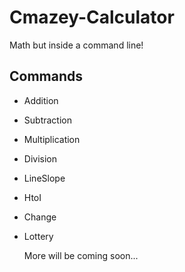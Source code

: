 # Cmazey-Calculator
Math but inside a command line!

## Commands

- Addition
- Subtraction
- Multiplication
- Division
- LineSlope
- HtoI
- Change
- Lottery

  More will be coming soon...
